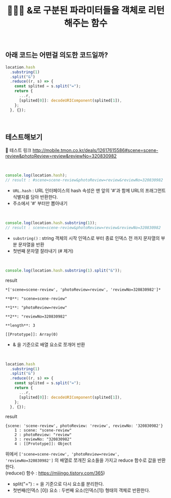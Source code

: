 # <div align="center">👩🏻‍💻 &로 구분된 파라미터들을 객체로 리턴해주는 함수</div>

<br>

## 아래 코드는 어떤걸 의도한 코드일까?

```javascript
location.hash
  .substring(1)
  .split("&")
  .reduce((r, s) => {
    const splited = s.split("=");
    return {
      ...r,
      [splited[0]]: decodeURIComponent(splited[1]),
    };
  }, {});
```

<br>

## 테스트해보기

🔗 테스트 링크 http://mobile.tmon.co.kr/deals/12617615586#scene=scene-review&photoReview=review&reviewNo=320830982

<br>

```javascript
console.log(location.hash);
// result : #scene=scene-review&photoReview=review&reviewNo=320830982
```

- `URL.hash` : URL 인터페이스의 hash 속성은 맨 앞의 '#'과 함께 URL의 프래그먼트 식별자를 담아 반환한다.
- 주소에서 '#' 부터만 뽑아내기

<br>

```javascript
console.log(location.hash.substring(1));
// result : scene=scene-review&photoReview=review&reviewNo=320830982
```

- `substring()` : string 객체의 시작 인덱스로 부터 종료 인덱스 전 까지 문자열의 부분 문자열을 반환
- 첫번째 문자열 잘라내기 (# 제거)

<br>

```javascript
console.log(location.hash.substring(1).split("&"));
```

result

```
*['scene=scene-review', 'photoReview=review', 'reviewNo=320830982']*

**0**: "scene=scene-review"

**1**: "photoReview=review"

**2**: "reviewNo=320830982"

**length**: 3

[[Prototype]]: Array(0)
```

- & 을 기준으로 배열 요소로 쪼개어 반환

<br>

```javascript
location.hash
  .substring(1)
  .split("&")
  .reduce((r, s) => {
    const splited = s.split("=");
    return {
      ...r,
      [splited[0]]: decodeURIComponent(splited[1]),
    };
  }, {});
```

result

```
{scene: 'scene-review', photoReview: 'review', reviewNo: '320830982'}
    1 : scene: "scene-review"
    2 : photoReview: "review"
    3 : reviewNo: "320830982"
    4 : [[Prototype]]: Object
```

위에서 `['scene=scene-review', 'photoReview=review', 'reviewNo=320830982']` 의 배열로 쪼개진 요소들을 가지고 reduce 함수로 값을 반환한다.  
(reduce() 함수 : https://miiingo.tistory.com/365)

- split("=") : = 을 기준으로 다시 요소를 분리한다.
- 첫번째(인덱스 [0]) 요소 : 두번째 요소(인덱스[1]) 형태의 객체로 반환한다.
